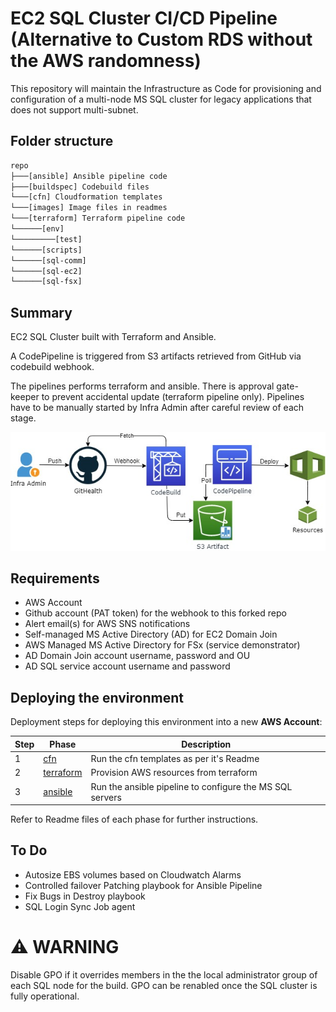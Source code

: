 # EC2 SQL Cluster CI/CD Pipeline (Alternative to Custom RDS without the AWS randomness)

This repository will maintain the Infrastructure as Code for provisioning and configuration of a multi-node MS SQL cluster for legacy applications that does not support multi-subnet.

## Folder structure

```cmd
repo
├───[ansible] Ansible pipeline code
├───[buildspec] Codebuild files
└───[cfn] Cloudformation templates
└───[images] Image files in readmes
└───[terraform] Terraform pipeline code
└──────[env]
└─────────[test]
└──────[scripts]
└──────[sql-comm]
└──────[sql-ec2]
└──────[sql-fsx]
```

## Summary

EC2 SQL Cluster built with Terraform and Ansible.

A CodePipeline is triggered from S3 artifacts retrieved from GitHub via codebuild webhook.

The pipelines performs terraform and ansible. There is approval gate-keeper to prevent accidental update (terraform pipeline only). Pipelines have to be manually started by Infra Admin after careful review of each stage.

![cfn workflow](images/CodePipeline_Webhook-Workflow.jpg)

## Requirements

- AWS Account
- Github account (PAT token) for the webhook to this forked repo
- Alert email(s) for AWS SNS notifications
- Self-managed MS Active Directory (AD) for EC2 Domain Join
- AWS Managed MS Active Directory for FSx (service demonstrator)
- AD Domain Join account username, password and OU
- AD SQL service account username and password

## Deploying the environment

Deployment steps for deploying this environment into a new **AWS Account**:

| Step | Phase | Description |
|-|-|-|
| 1 | [cfn](/cfn) | Run the cfn templates as per it's Readme |
| 2 | [terraform](/terraform) | Provision AWS resources from terraform |
| 3 | [ansible](/ansible) | Run the ansible pipeline to configure the MS SQL servers |

Refer to Readme files of each phase for further instructions.

## To Do

- Autosize EBS volumes based on Cloudwatch Alarms
- Controlled failover Patching playbook for Ansible Pipeline
- Fix Bugs in Destroy playbook
- SQL Login Sync Job agent

# ⚠ WARNING
Disable GPO if it overrides members in the the local administrator group of each SQL node for the build. GPO can be renabled once the SQL cluster is fully operational.